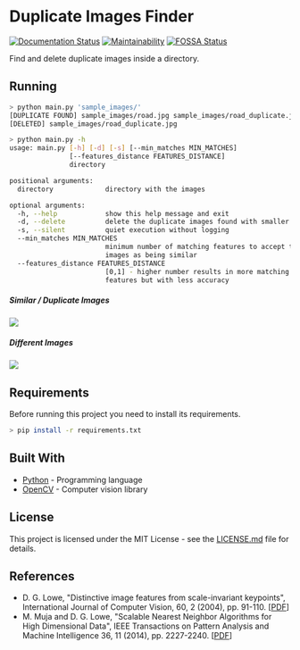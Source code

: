 # Duplicate Images Finder

[![Documentation Status](https://img.shields.io/badge/docs-stable-brightgreen.svg)](http://htmlpreview.github.io/?https://github.com/magamig/duplicate_images_finder/blob/master/docs/main.html)
[![Maintainability](https://api.codeclimate.com/v1/badges/5610bfa34f6ce56a9052/maintainability)](https://codeclimate.com/github/magamig/duplicate_images_finder/maintainability)
[![FOSSA Status](https://app.fossa.com/api/projects/git%2Bgithub.com%2Fmagamig%2Fduplicate_images_finder.svg?type=shield)](https://app.fossa.com/projects/git%2Bgithub.com%2Fmagamig%2Fduplicate_images_finder?ref=badge_shield)

Find and delete duplicate images inside a directory.

## Running

```bash
> python main.py 'sample_images/'
[DUPLICATE FOUND] sample_images/road.jpg sample_images/road_duplicate.jpg
[DELETED] sample_images/road_duplicate.jpg
```
```bash
> python main.py -h
usage: main.py [-h] [-d] [-s] [--min_matches MIN_MATCHES]
               [--features_distance FEATURES_DISTANCE]
               directory

positional arguments:
  directory             directory with the images

optional arguments:
  -h, --help            show this help message and exit
  -d, --delete          delete the duplicate images found with smaller res
  -s, --silent          quiet execution without logging
  --min_matches MIN_MATCHES
                        minimum number of matching features to accept the
                        images as being similar
  --features_distance FEATURES_DISTANCE
                        [0,1] - higher number results in more matching
                        features but with less accuracy
```

##### Similar / Duplicate Images
![](example_duplicate.png)

##### Different Images
![](example_not_duplicate.png)


## Requirements

Before running this project you need to install its requirements.
```bash
> pip install -r requirements.txt
```

## Built With

* [Python](https://docs.python.org/3/) - Programming language
* [OpenCV](https://docs.opencv.org/) - Computer vision library

## License

This project is licensed under the MIT License - see the [LICENSE.md](LICENSE.md) file for details.

## References

* D. G. Lowe, "Distinctive image features from scale-invariant keypoints", International Journal of Computer Vision, 60, 2 (2004), pp. 91-110. [[PDF](https://www.cs.ubc.ca/~lowe/papers/ijcv04.pdf)]
* M. Muja and D. G. Lowe, "Scalable Nearest Neighbor Algorithms for High Dimensional Data", IEEE Transactions on Pattern Analysis and Machine Intelligence 36, 11 (2014), pp. 2227-2240. [[PDF](https://www.cs.ubc.ca/research/flann/uploads/FLANN/flann_pami2014.pdf)]
